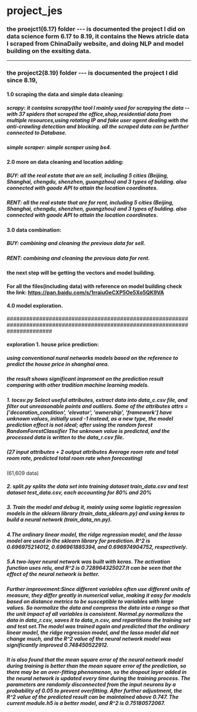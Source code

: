 # project_jes

### the proejct1(6.17) folder ---  is documented the project I did on data science form 6.17 to 8.19, it contains the News atricle data I scraped from ChinaDaily website, and doing NLP and model building on the exsiting data.

______________________________________________________________________________________________________________________________

### the project2(8.19) folder ---  is documented the project I did since 8.19,

#### 1.0 scraping the data and simple data cleaning:
##### scrapy: it contains scrapy(the tool I mainly used for scrapying the data -- with 37 spiders that scraped the office,shop,residential data from multiple resources,using rotating IP and fake user agent dealing with the anti-crawling detection and blocking. all the scraped data can be further connected to Database.
##### simple scraper: simple scraper using bs4.

#### 2.0 more on data cleaning and location adding:
##### BUY: all the real estate that are on sell, including 5 cities (Beijing, Shanghai, chengdu, shenzhen, guangzhou) and 3 types of bulding. also connected with gaode API to attain the location coordinates.
##### RENT: all the real estate that are for rent, including 5 cities (Beijing, Shanghai, chengdu, shenzhen, guangzhou) and 3 types of bulding. also connected with gaode API to attain the location coordinates.


#### 3.0 data combination:
##### BUY: combining and cleaning the previous data for sell.
##### RENT: combining and cleaning the previous data for rent.

#### the next step will be getting the vectors and model building.

#### For all the files(including data) with reference on model building check the link: https://pan.baidu.com/s/1rraiuGeCXP5Oe5Xo5QK9VA

#### 4.0 model exploration.
##############################################################################################################################
#### exploration 1. house price prediction:
  ##### using conventional nural networks models based on the reference to predict the house price in shanghai area.
  ##### the result shows significant improment on the prediction result comparing with other tradition machine learning models.
  ##### 1. tocsv.py Select useful attributes, extract data into data_c.csv file, and filter out unreasonable points and outliers. Some of the attributes attrs = ['decoration_condition', 'elevator', 'ownership', 'framework'] have unknown values, initially used -1 instead, as a new type, the model prediction effect is not ideal; after using the random forest RandomForestClassifier The unknown value is predicted, and the processed data is written to the data_r.csv file.
  ##### (27 input attributes + 2 output attributes Average room rate and total room rate, predicted total room rate when forecasting)
  (61,609 data)
  ##### 2. split.py splits the data set into training dataset train_data.csv and test dataset test_data.csv, each accounting for 80% and 20%
  ##### 3. Train the model and debug it, mainly using some logistic regression models in the sklearn library (train_data_sklearn.py) and using keras to build a neural network (train_data_nn.py).

  ##### 4.The ordinary linear model, the ridge regression model, and the lasso model are used in the sklearn library for prediction. R^2 is 0.696975214012, 0.696961885394, and 0.696974904752, respectively.
  
  ##### 5.A two-layer neural network was built with keras. The activation function uses relu, and R^2 is 0.728964325027.It can be seen that the effect of the neural network is better.

  ##### Further improvement:Since different variables often use different units of measure, they differ greatly in numerical value, making it easy for models based on distance metrics to be susceptible to variables with large values. So normalize the data and compress the data into a range so that the unit impact of all variables is consistent. Normal.py normalizes the data in data_r.csv, saves it to data_n.csv, and repartitions the training set and test set.The model was trained again and predicted that the ordinary linear model, the ridge regression model, and the lasso model did not change much, and the R^2 value of the neural network model was significantly improved 0.748450522912.
  
  ##### It is also found that the mean square error of the neural network model during training is better than the mean square error of the prediction, so there may be an over-fitting phenomenon, so the dropout layer added in the neural network is updated every time during the training process. The parameters are randomly disconnected from the input neurons by a probability of 0.05 to prevent overfitting. After further adjustment, the R^2 value of the predicted result can be maintained above 0.747. The current module.h5 is a better model, and R^2 is 0.75180572067.




